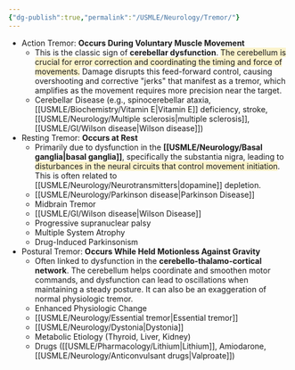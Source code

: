 ```yaml
---
{"dg-publish":true,"permalink":"/USMLE/Neurology/Tremor/"}
---
```


- Action Tremor: **Occurs During Voluntary Muscle Movement**
	- This is the classic sign of **cerebellar dysfunction**. <span style="background:rgba(240, 200, 0, 0.2)">The cerebellum is crucial for error correction and coordinating the timing and force of movements.</span> Damage disrupts this feed-forward control, causing overshooting and corrective "jerks" that manifest as a tremor, which amplifies as the movement requires more precision near the target.
	- Cerebellar Disease (e.g., spinocerebellar ataxia, [[USMLE/Biochemistry/Vitamin E\|Vitamin E]] deficiency, stroke, [[USMLE/Neurology/Multiple sclerosis\|multiple sclerosis]], [[USMLE/GI/Wilson disease\|Wilson disease]])
- Resting Tremor: **Occurs at Rest**
	- Primarily due to dysfunction in the **[[USMLE/Neurology/Basal ganglia\|basal ganglia]]**, specifically the substantia nigra, leading to <span style="background:rgba(240, 200, 0, 0.2)">disturbances in the neural circuits that control movement initiation</span>. This is often related to [[USMLE/Neurology/Neurotransmitters\|dopamine]] depletion.
	- [[USMLE/Neurology/Parkinson disease\|Parkinson Disease]]
	- Midbrain Tremor
	- [[USMLE/GI/Wilson disease\|Wilson Disease]]
	- Progressive supranuclear palsy
	- Multiple System Atrophy
	- Drug-Induced Parkinsonism
- Postural Tremor: **Occurs While Held Motionless Against Gravity**
	- Often linked to dysfunction in the **cerebello-thalamo-cortical network**. The cerebellum helps coordinate and smoothen motor commands, and dysfunction can lead to oscillations when maintaining a steady posture. It can also be an exaggeration of normal physiologic tremor.
	- Enhanced Physiologic Change
	- [[USMLE/Neurology/Essential tremor\|Essential tremor]]
	- [[USMLE/Neurology/Dystonia\|Dystonia]]
	- Metabolic Etiology (Thyroid, Liver, Kidney)
	- Drugs ([[USMLE/Pharmacology/Lithium\|Lithium]], Amiodarone, [[USMLE/Neurology/Anticonvulsant drugs\|Valproate]])
